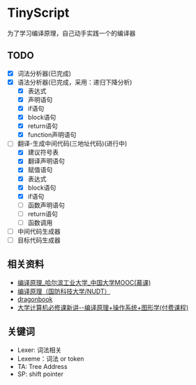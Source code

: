 # TinyScript

为了学习编译原理，自己动手实践一个的编译器


## TODO
- [x] 词法分析器(已完成)
- [x] 语法分析器(已完成，采用：递归下降分析)
  - [x] 表达式
  - [x] 声明语句
  - [x] if语句
  - [x] block语句
  - [x] return语句
  - [x] function声明语句
- [ ] 翻译-生成中间代码(三地址代码)(进行中)
  - [x] 建议符号表
  - [x] 翻译声明语句
  - [x] 赋值语句
  - [x] 表达式
  - [x] block语句
  - [x] if语句
  - [ ] 函数声明语句
  - [ ] return语句
  - [ ] 函数调用
- [ ] 中间代码生成器
- [ ] 目标代码生成器

## 相关资料
- [编译原理_哈尔滨工业大学_中国大学MOOC(慕课)](https://www.icourse163.org/course/HIT-1002123007?tid=1468352452)
- [编译原理（国防科技大学/NUDT）](https://www.bilibili.com/video/BV1DJ411M7eV/?spm_id_from=333.999.0.0&vd_source=48d3cd04603032362c730cc7de10ac65)
- [dragonbook](https://suif.stanford.edu/dragonbook/)
- [大学计算机必修课新讲--编译原理+操作系统+图形学(付费课程)](https://coding.imooc.com/learn/list/432.html)

## 关键词
- Lexer: 词法相关
- Lexeme：词法 or token
- TA: Tree Address
- SP: shift pointer
